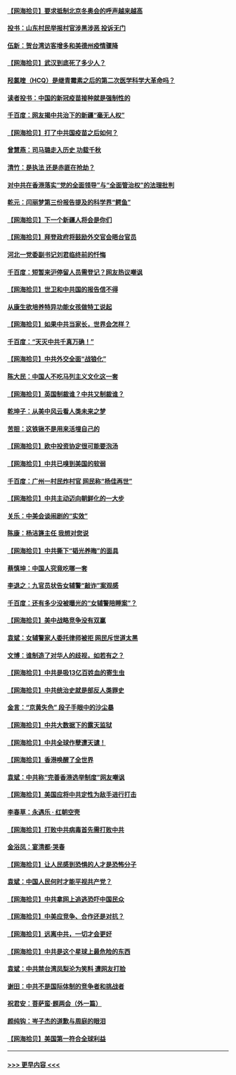 #### [【网海拾贝】要求抵制北京冬奥会的呼声越来越高](../pages/nsc993/n12868962.md?t=04110401) 
#### [投书：山东村民举报村官涉黑涉恶 投诉无门](../pages/nsc993/n12869726.md?t=04110401) 
#### [伍新：贺台湾访客增多和美德州疫情骤降](../pages/nsc993/n12865651.md?t=04110401) 
#### [【网海拾贝】武汉到底死了多少人？](../pages/nsc993/n12863707.md?t=04110401) 
#### [羟氯喹（HCQ）是继青霉素之后的第二次医学科学大革命吗？](../pages/nsc993/n12638564.md?t=04110401) 
#### [读者投书：中国的新冠疫苗接种就是强制性的](../pages/nsc993/n12859932.md?t=04110401) 
#### [千百度：网友揭中共治下的新疆“毫无人权”](../pages/nsc993/n12858385.md?t=04110401) 
#### [【网海拾贝】打了中共国疫苗之后如何？](../pages/nsc993/n12857866.md?t=04110401) 
#### [曾慧燕：司马璐走入历史 功载千秋](../pages/nsc993/n12856996.md?t=04110401) 
#### [清竹：是执法 还是赤匪在抢劫？](../pages/nsc993/n12856952.md?t=04110401) 
#### [对中共在香港落实“党的全面领导”与“全面管治权”的法理批判](../pages/nsc993/n12856929.md?t=04110401) 
#### [乾元：闫丽梦第三份报告提及的科学界“鳄鱼”](../pages/nsc993/n12855985.md?t=04110401) 
#### [【网海拾贝】下一个新疆人将会是你们](../pages/nsc993/n12855864.md?t=04110401) 
#### [【网海拾贝】拜登政府将鼓励外交官会晤台官员](../pages/nsc993/n12853615.md?t=04110401) 
#### [河北一党委副书记刘君临终前的忏悔](../pages/nsc993/n12849420.md?t=04110401) 
#### [千百度：短暂来沪停留人员需登记？网友热议嘲讽](../pages/nsc993/n12853497.md?t=04110401) 
#### [【网海拾贝】世卫和中共国的报告信不得](../pages/nsc993/n12850902.md?t=04110401) 
#### [从康生欲培养特异功能女孩做特工说起](../pages/nsc993/n12849289.md?t=04110401) 
#### [【网海拾贝】如果中共当家长，世界会怎样？](../pages/nsc993/n12848436.md?t=04110401) 
#### [千百度：“天灭中共千真万确！”](../pages/nsc993/n12845659.md?t=04110401) 
#### [【网海拾贝】中共外交全面“战狼化”](../pages/nsc993/n12845607.md?t=04110401) 
#### [陈大民：中国人不吃马列主义文化这一套](../pages/nsc993/n12842496.md?t=04110401) 
#### [【网海拾贝】英国制裁谁？中共又制裁谁？](../pages/nsc993/n12840909.md?t=04110401) 
#### [乾坤子：从美中风云看人类未来之梦](../pages/nsc993/n12840590.md?t=04110401) 
#### [苦胆：这铁锹不是用来活埋自己的](../pages/nsc993/n12839512.md?t=04110401) 
#### [【网海拾贝】欧中投资协定很可能要泡汤](../pages/nsc993/n12835122.md?t=04110401) 
#### [【网海拾贝】中共已嗅到美国的软弱](../pages/nsc993/n12832411.md?t=04110401) 
#### [千百度：广州一村民炸村官 网民称“杨佳再世”](../pages/nsc993/n12832380.md?t=04110401) 
#### [【网海拾贝】中共主动迈向朝鲜化的一大步](../pages/nsc993/n12829887.md?t=04110401) 
#### [关乐：中美会谈闹剧的“实效”](../pages/nsc993/n12826698.md?t=04110401) 
#### [陈康：杨洁篪主任  我想对您说](../pages/nsc993/n12826609.md?t=04110401) 
#### [【网海拾贝】中共撕下“韬光养晦”的面具](../pages/nsc993/n12826459.md?t=04110401) 
#### [蔡慎坤：中国人究竟吃哪一套](../pages/nsc993/n12826010.md?t=04110401) 
#### [李退之：九官员状告女辅警“敲诈”案观感](../pages/nsc993/n12823984.md?t=04110401) 
#### [千百度：还有多少没被曝光的“女辅警陪睡案”？](../pages/nsc993/n12822136.md?t=04110401) 
#### [【网海拾贝】美中战略竞争没有双赢](../pages/nsc993/n12822105.md?t=04110401) 
#### [袁斌：女辅警家人委托律师被拒 网民斥世道太黑](../pages/nsc993/n12822004.md?t=04110401) 
#### [文博：谁制造了对华人的歧视，如若有之？](../pages/nsc993/n12821635.md?t=04110401) 
#### [【网海拾贝】中共是吸13亿百姓血的寄生虫](../pages/nsc993/n12819191.md?t=04110401) 
#### [【网海拾贝】中共统治史就是部反人类罪史](../pages/nsc993/n12816738.md?t=04110401) 
#### [金言：“京黄失色” 段子手眼中的沙尘暴](../pages/nsc993/n12815700.md?t=04110401) 
#### [【网海拾贝】中共大数据下的露天监狱](../pages/nsc993/n12811075.md?t=04110401) 
#### [【网海拾贝】中共全球作孽遭天谴！](../pages/nsc993/n12810258.md?t=04110401) 
#### [【网海拾贝】香港唤醒了全世界](../pages/nsc993/n12809100.md?t=04110401) 
#### [袁斌：中共称“完善香港选举制度”网友嘲讽](../pages/nsc993/n12808994.md?t=04110401) 
#### [【网海拾贝】美国应将中共定性为敌手进行打击](../pages/nsc993/n12806870.md?t=04110401) 
#### [李春草：永遇乐 · 红朝空壳](../pages/nsc993/n12805365.md?t=04110401) 
#### [【网海拾贝】打败中共病毒首先需打败中共](../pages/nsc993/n12803930.md?t=04110401) 
#### [金浴凤：宴清都‧哭春](../pages/nsc993/n12801601.md?t=04110401) 
#### [【网海拾贝】让人民感到恐惧的人才是恐怖分子](../pages/nsc993/n12799347.md?t=04110401) 
#### [袁斌：中国人民何时才能平视共产党？](../pages/nsc993/n12799306.md?t=04110401) 
#### [【网海拾贝】中共拿网上追逃恐吓中国民众](../pages/nsc993/n12796905.md?t=04110401) 
#### [【网海拾贝】中美应竞争、合作还是对抗？](../pages/nsc993/n12794675.md?t=04110401) 
#### [【网海拾贝】远离中共，一切才会更好](../pages/nsc993/n12793572.md?t=04110401) 
#### [【网海拾贝】中共是这个星球上最危险的东西](../pages/nsc993/n12791400.md?t=04110401) 
#### [袁斌：中共禁台湾凤梨沦为笑料 遭网友打脸](../pages/nsc993/n12791335.md?t=04110401) 
#### [谢田：中共不是国际体制的竞争者和挑战者](../pages/nsc993/n12791212.md?t=04110401) 
#### [祝君安：菩萨蛮·题两会（外一篇）](../pages/nsc993/n12786801.md?t=04110401) 
#### [颜纯钩：岑子杰的道歉与周庭的眼泪](../pages/nsc993/n12786775.md?t=04110401) 
#### [【网海拾贝】美国第一符合全球利益](../pages/nsc993/n12786666.md?t=04110401) 

----
#### [ >>> 更早内容 <<< ](../indexes/nsc993-earlier.md)
